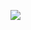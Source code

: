 ![](https://repository-images.githubusercontent.com/395399649/270dbea5-ef16-4108-9489-0ffd48be1ff2)
